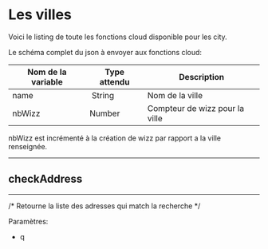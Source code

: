 # Les villes

Voici le listing de toute les fonctions cloud disponible pour les city.

Le schéma complet du json à envoyer aux fonctions cloud:

| Nom de la variable | Type attendu                 | Description|
| ------------------ | ---------------------------- | ------ |
 name | String | Nom de la ville
 nbWizz | Number | Compteur de wizz pour la ville

nbWizz est incrémenté à la création de wizz par rapport a la ville renseignée.

----------------------
## checkAddress
----------------------

/* Retourne la liste des adresses qui match la recherche */

Paramètres:

* q
